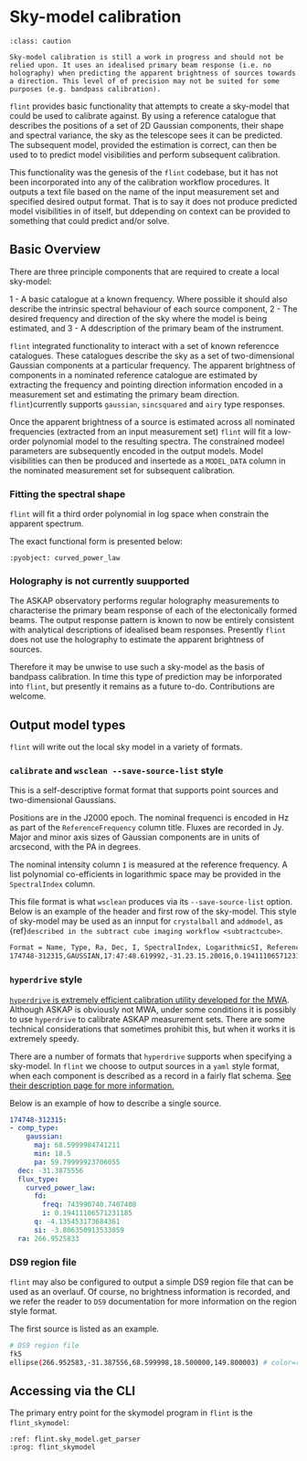 # Sky-model calibration

```{admonition} Caution
:class: caution

Sky-model calibration is still a work in progress and should not be relied upon. It uses an idealised primary beam response (i.e. no holography) when predicting the apparent brightness of sources towards a direction. This level of of precision may not be suited for some purposes (e.g. bandpass calibration).
```

`flint` provides basic functionality that attempts to create a sky-model that could be used to calibrate against. By using a reference catalogue that describes the positions of a set of 2D Gaussian
components, their shape and spectral variance, the sky as the telescope sees it
can be predicted. The subsequent model, provided the estimation is correct, can then be
used to to predict model visibilities and perform subsequent calibration.

This functionality was the genesis of the `flint` codebase, but it has not been incorporated
into any of the calibration workflow procedures. It outputs a text file based on the name of the input measurement set and specified desired output format. That is to say it does not produce predicted model visibilities in of itself, but ddepending on context can be provided to something that could predict and/or solve.

## Basic Overview

There are three principle components that are required to create a local sky-model:

1 - A basic catalogue at a known frequency. Where possible it should also describe the intrinsic spectral behaviour of each source component,
2 - The desired frequency and direction of the sky where the model is being estimated, and
3 - A ddescription of the primary beam of the instrument.

`flint` integrated functionality to interact with a set of known referencce catalogues. These catalogues describe the sky as a set of two-dimensional Gaussian components at a particular frequency. The apparent brightness of components in a nominated reference catalogue are estimated by extracting the frequency and pointing direction information encoded in a measurement set and estimating the primary beam direction. `flint`)currently supports `gaussian`, `sincsquared` and `airy` type responses.

Once the apparent brightness of a source is estimated across all nominated frequencies (extracted from an input measurement set) `flint` will fit a low-order polynomial model to the resulting spectra. The constrained modeel parameters are subsequently encoded in the output models. Model visibilities can then be produced and insertede as a `MODEL_DATA` column in the nominated measurement set for subsequent calibration.

### Fitting the spectral shape

`flint` will fit a third order polynomial in log space when constrain the apparent spectrum.

The exact functional form is presented below:

```{literalinclude}  ../../flint/sky_model.py
:pyobject: curved_power_law
```


### Holography is not currently suupported

The ASKAP observatory performs regular holography measurements to characterise the primary beam response of each of the electonically formed beams. The output response pattern is known to now be entirely consistent with analytical descriptions of idealised beam responses. Presently `flint` does not use the holography to estimate the apparent brightness of sources.

Therefore it may be unwise to use such a sky-model as the basis of bandpass calibration. In time this type of prediction may be inforporated into `flint`, but presently it remains as a future to-do. Contributions are welcome.

## Output model types

`flint` will write out the local sky model in a variety of formats.

### `calibrate` and `wsclean --save-source-list` style

This is a self-descriptive format format that supports point sources and two-dimensional Gaussians.

Positions are in the J2000 epoch. The nominal frequenci is encoded in Hz as part of the `ReferenceFrequency` column title. Fluxes are recorded in Jy. Major and minor axis sizes of Gaussian components are in units of arcsecond, with the PA in degrees.

The nominal intensity column `I` is measured at the reference frequency. A list polynomial co-efficients in logarithmic space may be provided in the `SpectralIndex` column.

This file format is what `wsclean` produces via its `--save-source-list` option. Below is an example of the header and first row of the sky-model. This style of sky-model may be used as an innput for `crystalball` and `addmodel`, as {ref}`described in the subtract cube imaging workflow <subtractcube>`.

```bash
Format = Name, Type, Ra, Dec, I, SpectralIndex, LogarithmicSI, ReferenceFrequency='743990740.7407408', MajorAxis, MinorAxis, Orientation
174748-312315,GAUSSIAN,17:47:48.619992,-31.23.15.20016,0.19411106571231185,[-3.806350913533059,-4.135453173684361],true,743990740.7407408,68.5999984741211,68.5999984741211,59.79999923706055,
```

### `hyperdrive` style

[`hyperdrive` is extremely efficient calibration utility developed for the MWA](https://github.com/MWATelescope/mwa_hyperdrive). Although ASKAP is obviously not MWA, under some conditions it is possibly to use `hyperdrive` to calibrate ASKAP measurement sets. There are some technical considerations that sometimes prohibit this, but when it works it is extremely speedy.

There are a number of formats that `hyperdrive` supports when specifying a sky-model. In `flint` we choose to output sources in a `yaml` style format, when each component is described as a record in a fairly flat schema. [See their description page for more information.](https://mwatelescope.github.io/mwa_hyperdrive/defs/source_list_hyperdrive.html)

Below is an example of how to describe a single source.

```yaml
174748-312315:
- comp_type:
    gaussian:
      maj: 68.5999984741211
      min: 18.5
      pa: 59.79999923706055
  dec: -31.3875556
  flux_type:
    curved_power_law:
      fd:
        freq: 743990740.7407408
        i: 0.19411106571231185
      q: -4.135453173684361
      si: -3.806350913533059
  ra: 266.9525833
```

### DS9 region file

`flint` may also be configured to output a simple DS9 region file that can be used as an overlauf. Of course, no brightness information is recorded, and we refer the reader to `DS9` documentation for more information on the region style format.

The first source is listed as an example.

```bash
# DS9 region file
fk5
ellipse(266.952583,-31.387556,68.599998,18.500000,149.800003) # color=red dash=1
```

## Accessing via the CLI

The primary entry point for the skymodel program in `flint` is the `flint_skymodel`:

```{argparse}
:ref: flint.sky_model.get_parser
:prog: flint_skymodel
```
